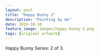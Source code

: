 ```yaml
---
layout: post
title: "Happy Bunny 2"
description: "Painting by me"
date: 2019-10-10
feature_image: images/happy-bunny-2.png
tags: [original artwork]
---
```


Happy Bunny Series: 2 of 3.

<!--more-->